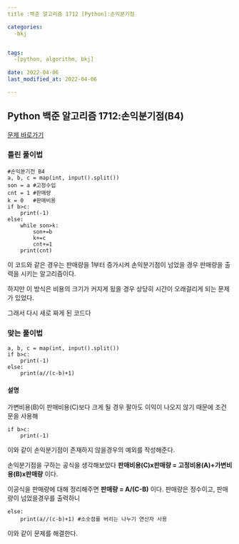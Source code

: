 ```yaml
---
title :백준 알고리즘 1712 [Python]:손익분기점

categories: 
  -bkj


tags: 
  -[python, algorithm, bkj]
  
date: 2022-04-06
last_modified_at: 2022-04-06

---
```


## Python 백준 알고리즘 1712:손익분기점(B4)

[문제 바로가기](https://www.acmicpc.net/problem/1712)

### 틀린 풀이법
```
#손익분기전 B4
a, b, c = map(int, input().split())
son = a #고정수입
cnt = 1 #판매량
k = 0   #판매비용
if b>c: 
    print(-1)
else:
    while son>k:
        son+=b
        k+=c
        cnt+=1
    print(cnt)
```

이 코드와 같은 경우는
판매량을 1부터 증가시켜 손익분기점이 넘었을 경우
판매량을 출력을 시키는 알고리즘이다.

하지만 이 방식은 비용의 크기가 커지게 됬을 경우
상당히 시간이 오래걸리게 되는 문제가 있었다.

그래서 다시 새로 짜게 된 코드다

### 맞는 풀이법

```
a, b, c = map(int, input().split())
if b>c:
    print(-1)
else:
    print(a//(c-b)+1)
```

#### __설명__

가변비용(B)이 판매비용(C)보다 크게 될 경우
팔아도 이익이 나오지 않기 때문에 
조건문을 사용해
```
if b>c:
    print(-1)
```
이와 같이 손익분기점이 존재하지 않을경우의 예외를 작성해준다.

손익분기점을 구하는 공식을 생각해보았다
__판매비용(C)x판매량 = 고정비용(A)+가변비용(B)x판매량__ 이다.

이공식을 판매량에 대해 정리해주면
__판매량 = A/(C-B)__ 이다.
판매량은 정수이고, 판매량이 넘었을경우를 출력하니
```
else:
    print(a//(c-b)+1) #소숫점를 버리는 나누기 연산자 사용
```
이와 같이 문제를 해결한다.
